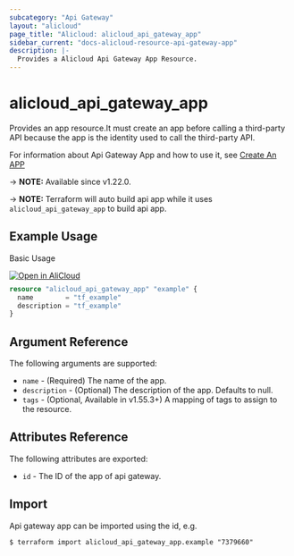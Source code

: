 ```yaml
---
subcategory: "Api Gateway"
layout: "alicloud"
page_title: "Alicloud: alicloud_api_gateway_app"
sidebar_current: "docs-alicloud-resource-api-gateway-app"
description: |-
  Provides a Alicloud Api Gateway App Resource.
---
```


# alicloud_api_gateway_app

Provides an app resource.It must create an app before calling a third-party API because the app is the identity used to call the third-party API.

For information about Api Gateway App and how to use it, see [Create An APP](https://www.alibabacloud.com/help/en/api-gateway/latest/api-cloudapi-2016-07-14-createapp)

-> **NOTE:** Available since v1.22.0.

-> **NOTE:** Terraform will auto build api app while it uses `alicloud_api_gateway_app` to build api app.

## Example Usage

Basic Usage

<div style="display: block;margin-bottom: 40px;"><div class="oics-button" style="float: right;position: absolute;margin-bottom: 10px;">
  <a href="https://api.aliyun.com/api-tools/terraform?resource=alicloud_api_gateway_app&exampleId=e2e295a8-1ae1-cb57-3a24-cf8efcfaa1b12242a599&activeTab=example&spm=docs.r.api_gateway_app.0.e2e295a81a&intl_lang=EN_US" target="_blank">
    <img alt="Open in AliCloud" src="https://img.alicdn.com/imgextra/i1/O1CN01hjjqXv1uYUlY56FyX_!!6000000006049-55-tps-254-36.svg" style="max-height: 44px; max-width: 100%;">
  </a>
</div></div>

```terraform
resource "alicloud_api_gateway_app" "example" {
  name        = "tf_example"
  description = "tf_example"
}
```
## Argument Reference

The following arguments are supported:

* `name` - (Required) The name of the app. 
* `description` - (Optional) The description of the app. Defaults to null.
* `tags` - (Optional, Available in v1.55.3+) A mapping of tags to assign to the resource.

## Attributes Reference

The following attributes are exported:

* `id` - The ID of the app of api gateway.

## Import

Api gateway app can be imported using the id, e.g.

```shell
$ terraform import alicloud_api_gateway_app.example "7379660"
```
